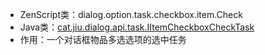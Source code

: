 * ZenScript类：dialog.option.task.checkbox.item.Check
* Java类：[cat.jiu.dialog.api.task.IItemCheckboxCheckTask]()
* 作用：一个对话框物品多选选项的选中任务